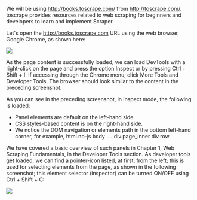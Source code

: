 We will be using http://books.toscrape.com/ from http://toscrape.com/. toscrape provides resources related to web scraping for beginners and developers to learn and implement Scraper.

Let's open the http://books.toscrape.com URL using the web browser, Google Chrome, as shown here:

![](https://github.com/fenago/katacoda-scenarios/raw/master/web-scraping-with-python/chapter-03-02/steps/4/1.png)

As the page content is successfully loaded, we can load DevTools with a right-click on the page and press the option Inspect or by pressing Ctrl + Shift + I. If accessing through the Chrome menu, click More Tools and Developer Tools. The browser should look similar to the content in the preceding screenshot.

As you can see in the preceding screenshot, in inspect mode, the following is loaded:

- Panel elements are default on the left-hand side.
- CSS styles-based content is on the right-hand side.
- We notice the DOM navigation or elements path in the bottom left-hand corner, for example, html.no-js body .... div.page_inner div.row.

We have covered a basic overview of such panels in Chapter 1, Web Scraping Fundamentals, in the Developer Tools section. As developer tools get loaded, we can find a pointer-icon listed, at first, from the left; this is used for selecting elements from the page, as shown in the following screenshot; this element selector (inspector) can be turned ON/OFF using Ctrl + Shift + C:

![](https://github.com/fenago/katacoda-scenarios/raw/master/web-scraping-with-python/chapter-03-02/steps/4/2.png)